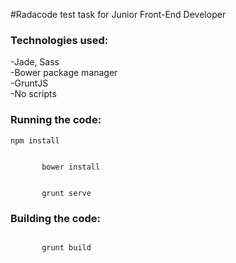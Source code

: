 #Radacode test task for Junior Front-End Developer

<h3> Technologies used: </h3>
-Jade, Sass
<br>
-Bower package manager
<br>
-GruntJS
<br>
-No scripts

<h3>Running the code:</h3>
<code>npm install
      <br>
       bower install
       <br>
       grunt serve
</code>

<h3>Building the code:</h3>
<code>
       grunt build
</code>
